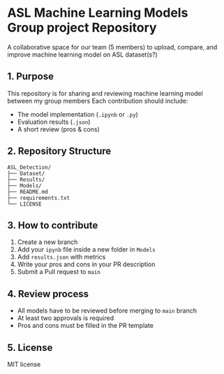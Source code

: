 # ASL Machine Learning Models Group project Repository
A collaborative space for our team (5 members) to upload, compare, and improve machine learning model on ASL dataset(s?)

## 1. Purpose
This repository is for sharing and reviewing machine learning model between my group members
Each contribution should include:
- The model implementation (`.ipynb` or `.py`)
- Evaluation results (`.json`)
- A short review (pros & cons)

## 2. Repository Structure
```
ASL_Detection/
├── Dataset/
├── Results/
├── Models/
├── README.md
├── requirements.txt
└── LICENSE
```

## 3. How to contribute
1. Create a new branch
2. Add your `ipynb` file inside a new folder in `Models`
3. Add `results.json` with metrics
4. Write your pros and cons in your PR description
5. Submit a Pull request to `main`

## 4. Review process
- All models have to be reviewed before merging to `main` branch
- At least two approvals is required
- Pros and cons must be filled in the PR template

## 5. License
MIT license

